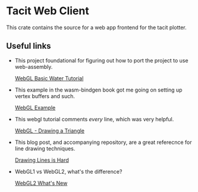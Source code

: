 # Tacit Web Client

This crate contains the source for a web app frontend for the tacit plotter.

## Useful links

* This project foundational for figuring out how to port the project to use web-assembly.

  [WebGL Basic Water Tutorial](https://github.com/chinedufn/webgl-water-tutorial/blob/master/src/shader/mod.rs)

* This example in the wasm-bindgen book got me going on setting up vertex buffers and such.

  [WebGL Example](https://rustwasm.github.io/wasm-bindgen/examples/webgl.html)

* This webgl tutorial comments *every* line, which was very helpful.

  [WebGL - Drawing a Triangle](https://www.tutorialspoint.com/webgl/webgl_drawing_a_triangle.htm)

* This blog post, and accompanying repository, are a great referecnce for line drawing techniques.

  [Drawing Lines is Hard](https://mattdesl.svbtle.com/drawing-lines-is-hard)

* WebGL1 vs WebGL2, what's the difference?

  [WebGL2 What's New](https://webgl2fundamentals.org/webgl/lessons/webgl2-whats-new.html)
